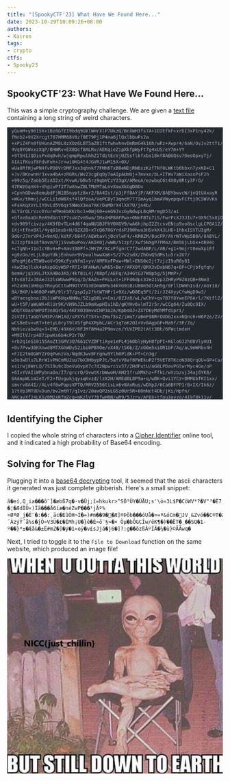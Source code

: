 ```yaml
---
title: "[SpookyCTF'23] What Have We Found Here..."
date: 2023-10-29T10:09:26+08:00
authors:
- Kairos
tags:
- crypto
ctfs:
- Spooky23
---
```


## SpookyCTF'23: What Have We Found Here...

This was a simple cryptography challenge. We are given a [text file](found_notes.txt) containing a long string of weird characters.

![Text.png](text.png)

## Identifying the Cipher

I copied the whole string of characters into a [Cipher Identifier](https://www.dcode.fr/cipher-identifier) online tool, and it indicated a high probability of Base64 encoding. 

## Solving for The Flag
Plugging it into a [base64 decrypting](https://www.dcode.fr/base-64-encoding) tool, it seemed that the ascii characters it generated was just complete gibberish. Here's a small snippet:
```
ã�eí,Q¸ia���õ¨]�æbß7q�·v�Ûj;î=hkukr>^SÖ¹ÜY�ÜÅU;s'\ö«3L$P�­CöWV*?�V"³�È7
�¦�ÆdÌÜ«)Îã���Ä6íæ�néZwP���¹jÃº%¤ØªØ_j�É¨�:��:¸äc�ÈûÒH¬Í�=)#m��9��Æ]®Þõb���óUå�¤=ª&óCm�JV¸&Zvó��C®T�Z]«�c±¨Ù²¸§��ÌG�89©*%j]ÕdÉØ�Ó#Îî)Y¸¦£c<UÜ�xÏQP*�Ã5e�8â�´ÀzýÝ´å%s�jÒ«V3Ü�£�ÍMh¡U�}ê�È»ö¨§»�× Òµ�bÔGCÎw/ëK¶�)�­�ËT�_��SQ�1-º��}*±�Æå&�±Ë#mZ�]�ý�1«oÿ�v£sJjä�j6�]?:g��õzßÂºÍÄ�¼�ù}©ÃÃwq�­
```

Next, I tried to toggle it to the `File to Download` function on the same website, which produced an image file!

![flag](flag.png)
